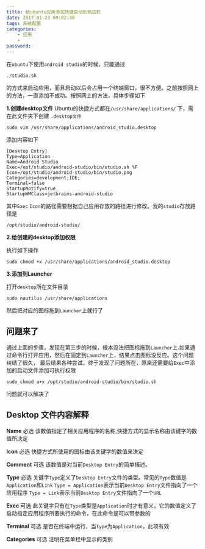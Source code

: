 ```yaml
---
title: 给ubuntu应用添加快捷启动到侧边栏
date: 2017-01-23 09:02:39
tags: 系统配置
categories:
    - 应用
    - 
password: 
---
```



在`ubuntu`下使用`android studio`的时候，只能通过
```
./studio.sh
```
的方式来启动应用，而且启动以后会占用一个终端窗口，很不方便。之前按照网上的方法，一直添加不成功。按照网上的方法，具体步骤如下

**1.创建desktop文件**
Ubuntu的快捷方式都在`/usr/share/applications/` 下，需在此文件夹下创建 `.desktop文件`

```
sudo vim /usr/share/applications/android_studio.desktop
```

添加内容如下

```
[Desktop Entry]
Type=Application
Name=Android Studio
Exec=/opt/studio/android-studio/bin/studio.sh %F
Icon=/opt/studio/android-studio/bin/studio.png
Categories=development;IDE;
Terminal=false
StartupNotify=true
StartupWMClass=jetbrains-android-studio
```
其中`Exec` `Icon`的路径需要根据自己应用存放的路径进行修改。我的`studio`存放路径是

`/opt/studio/android-studio/`

**2.给创建的desktop添加权限**

执行如下操作

```
sudo chmod +x /usr/share/applications/android_studio.desktop
```
**3.添加到Launcher**

打开`desktop`所在文件目录

```
sudo nautilus /usr/share/applications
```

然后把对应的图标拖到`Launcher`上就行了

## 问题来了

通过上面的步骤，发现在第三步的时候，根本没法把图标拖到`Launcher`上.如果通过命令行打开应用，然后在固定到`Launcher`上，结果点击图标没反应。这个问题纠结了很久，
最后结果各种尝试，终于发现了问题所在，原来还需要给`Exec`中添加的启动文件添加可执行权限

```
sudo chmod a+x /opt/studio/android-studio/bin/studio.sh
```

问题就可以解决了

## Desktop 文件内容解释

**Name**
必选
该数值指定了相关应用程序的名称,快捷方式的显示名称由该键字的数值所决定

**Icon**
必选
快捷方式所使用的图标由该关键字的数值来决定

**Comment**
可选
该数值是对当前`Desktop Entry`的简单描述。

**Type**
必选
关键字`Type`定义了`Desktop Entry`文件的类型。常见的`Type`数值是`Application`和`Link`
`Type = Application`表示当前`Desktop Entry`文件指向了一个应用程序
`Type = Link`表示当前`Desktop Entry`文件指向了一个`URL`

**Exec**
可选
此关键字只有在`Type`类型是`Application`时才有意义，它的数值定义了启动指定应用程序所要执行的命令，在此命令是可以带参数的

**Terminal**
可选
是否在终端中运行，当`Type`为`Application`，此项有效

**Categories**
可选
注明在菜单栏中显示的类别
